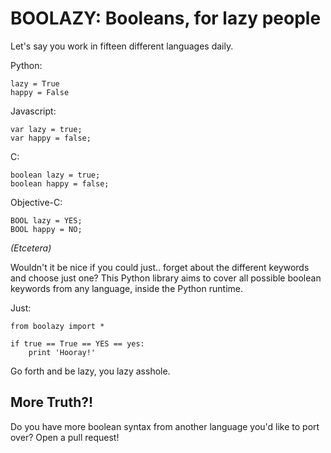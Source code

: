 # BOOLAZY: Booleans, for lazy people

Let's say you work in fifteen different languages daily.

Python:

	lazy = True
 	happy = False

Javascript:

	var lazy = true;
	var happy = false;

C:

	boolean lazy = true;
	boolean happy = false;

Objective-C:

	BOOL lazy = YES;
	BOOL happy = NO;

_(Etcetera)_

Wouldn't it be nice if you could just.. forget about the different keywords and choose just one? This Python library aims to cover all possible boolean keywords from any language, inside the Python runtime.

Just:

	from boolazy import *

	if true == True == YES == yes:
		print 'Hooray!'


Go forth and be lazy, you lazy asshole.

## More Truth?!

Do you have more boolean syntax from another language you'd like to port over? Open a pull request!
